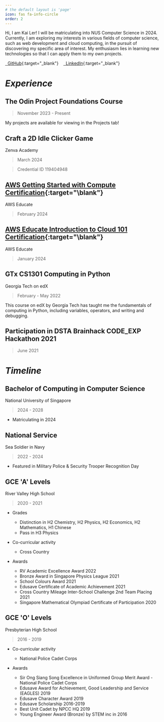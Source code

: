 ```yaml
---
# the default layout is 'page'
icon: fas fa-info-circle
order: 2
---
```


Hi, I am Kai Ler! I will be matriculating into NUS Computer Science in 2024. Currently, I am exploring my interests in various fields of computer science, such as web development and cloud computing, in the pursuit of discovering my specific area of interest. My enthusiasm lies in learning new technologies so that I can apply them to my own projects.

[<i class="fa-brands fa-github"></i>  GitHub](https://github.com/kailermai){:target="\_blank"}    [<i class="fab fa-linkedin"></i>  LinkedIn](https://www.linkedin.com/in/kai-ler-mai/){:target="\_blank"}

# **_Experience_**

## The Odin Project Foundations Course

> November 2023 - Present

My projects are available for viewing in the Projects tab!

## Craft a 2D Idle Clicker Game

Zenva Academy

> March 2024

> Credential ID 119404948

## [AWS Getting Started with Compute Certification](https://www.credly.com/badges/f05ba33f-7507-4857-a2ad-eaf2bf78b5c2/linked_in_profile){:target="\blank"}

AWS Educate

> February 2024

## [AWS Educate Introduction to Cloud 101 Certification](https://www.credly.com/badges/e45e21ea-dda9-4a81-9b0a-dcf390bc3b53/linked_in_profile){:target="\blank"}

AWS Educate

> January 2024

## GTx CS1301 Computing in Python

Georgia Tech on edX

> February - May 2022

This course on edX by Georgia Tech has taught me the fundamentals of computing in Python, including variables, operators, and writing and debugging.

## Participation in DSTA Brainhack CODE_EXP Hackathon 2021

> June 2021

# **_Timeline_**

## Bachelor of Computing in Computer Science

National University of Singapore

> 2024 - 2028

- Matriculating in 2024

## National Service

Sea Soldier in Navy

> 2022 - 2024

- Featured in Military Police & Security Trooper Recognition Day

## GCE 'A' Levels

River Valley High School

> 2020 - 2021

- Grades

  - Distinction in H2 Chemistry, H2 Physics, H2 Economics, H2 Mathematics, H1 Chinese
  - Pass in H3 Physics

- Co-curricular activity

  - Cross Country

- Awards
  - RV Academic Excellence Award 2022
  - Bronze Award in Singapore Physics League 2021
  - School Colours Award 2021
  - Edusave Certificate of Academic Achievement 2021
  - Cross Country Mileage Inter-School Challenge 2nd Team Placing 2021
  - Singapore Mathematical Olympiad Certificate of Participation 2020

## GCE 'O' Levels

Presbyterian High School

> 2016 - 2019

- Co-curricular activity

  - National Police Cadet Corps

- Awards
  - Sir Ong Siang Song Excellence in Uniformed Group Merit Award - National Police Cadet Corps
  - Edusave Award for Achievement, Good Leadership and Service (EAGLES) 2019
  - Edusave Character Award 2019
  - Edusave Scholarship 2016-2019
  - Best Unit Cadet by NPCC HQ 2019
  - Young Engineer Award (Bronze) by STEM inc in 2016
